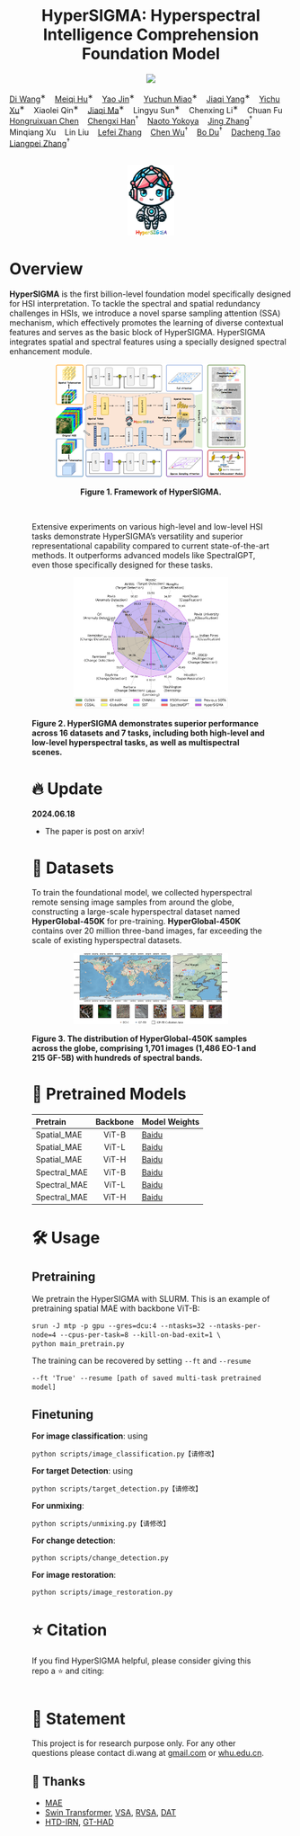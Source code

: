 <h1 align="center"> HyperSIGMA: Hyperspectral Intelligence Comprehension Foundation Model </h1>

<p align="center">
<a href="链接！"><img src="https://img.shields.io/badge/arXiv-Paper-<color>"></a>
</p>


[Di Wang](https://dotwang.github.io/)<sup>∗</sup>&nbsp;&nbsp;&nbsp;
[Meiqi Hu](https://meiqihu.github.io/)<sup>∗</sup>&nbsp;&nbsp;&nbsp;
[Yao Jin](https://scholar.google.com/citations?hl=en&user=PBqyF80AAAAJ)<sup>∗</sup>&nbsp;&nbsp;&nbsp;
[Yuchun Miao](https://scholar.google.com/citations?hl=en&user=-ec3mwUAAAAJ)<sup>∗</sup>&nbsp;&nbsp;&nbsp;
[Jiaqi Yang](https://jqyang22.github.io/)<sup>∗</sup>&nbsp;&nbsp;&nbsp;
[Yichu Xu](https://scholar.google.com/citations?hl=en&user=CxKy4lEAAAAJ)<sup>∗</sup>&nbsp;&nbsp;&nbsp;
Xiaolei Qin<sup>∗</sup>&nbsp;&nbsp;&nbsp;
[Jiaqi Ma](https://leonmakise.github.io/)<sup>∗</sup>&nbsp;&nbsp;&nbsp;
Lingyu Sun<sup>∗</sup>&nbsp;&nbsp;&nbsp;
Chenxing Li<sup>∗</sup>&nbsp;&nbsp;&nbsp;
Chuan Fu<sup></sup>&nbsp;&nbsp;&nbsp;
[Hongruixuan Chen](https://chrx97.com/)<sup></sup>&nbsp;&nbsp;&nbsp;
[Chengxi Han](https://chengxihan.github.io/)<sup>†</sup>&nbsp;&nbsp;&nbsp; 
[Naoto Yokoya](https://naotoyokoya.com/)<sup></sup>&nbsp;&nbsp;&nbsp;
[Jing Zhang](https://scholar.google.com/citations?hl=en&user=9jH5v74AAAAJ&view_op=list_works&sortby=pubdate)<sup>†</sup>&nbsp;&nbsp;&nbsp; 
Minqiang Xu<sup></sup>&nbsp;&nbsp;&nbsp; 
Lin Liu<sup></sup>&nbsp;&nbsp;&nbsp; 
[Lefei Zhang](https://scholar.google.com/citations?user=BLKHwNwAAAAJ&hl=en)<sup></sup>&nbsp;&nbsp;&nbsp;
[Chen Wu](https://scholar.google.com/citations?user=DbTt_CcAAAAJ&hl=en)<sup>†</sup>&nbsp;&nbsp;&nbsp; 
[Bo Du](https://scholar.google.com/citations?user=Shy1gnMAAAAJ&hl=en)<sup>†</sup>&nbsp;&nbsp;&nbsp;
[Dacheng Tao](https://scholar.google.com/citations?user=RwlJNLcAAAAJ&hl=en)<sup></sup>&nbsp;&nbsp;&nbsp; 
[Liangpei Zhang](https://scholar.google.com/citations?user=vzj2hcYAAAAJ&hl=en)<sup>†</sup>&nbsp;&nbsp;&nbsp;
</br></br>


  
<figure>
<div align="center">
<img src=Fig/logo.png width="20%">
</div>
</figure>



# Overview

**HyperSIGMA** is the first billion-level foundation model specifically designed for HSI interpretation. To tackle the
spectral and spatial redundancy challenges in HSIs, we introduce a novel sparse sampling attention (SSA) mechanism, which effectively
promotes the learning of diverse contextual features and serves as the basic block of HyperSIGMA. HyperSIGMA integrates spatial and
spectral features using a specially designed spectral enhancement module.</a>


<figure>
<div align="center">
<img src=Fig/framework.png width="80%">
</div>

<div align='center'>
 
**Figure 1. Framework of HyperSIGMA.**

</div>
<br>


Extensive experiments on various high-level and low-level HSI tasks demonstrate HyperSIGMA’s versatility and superior representational capability compared to current state-of-the-art methods. It outperforms advanced models like SpectralGPT, even those specifically designed for these tasks.

<figure>
<div align="center">
<img src=Fig/radarimg.png width="80%">
</div>
</figure>

**Figure 2. HyperSIGMA demonstrates superior performance across 16 datasets and 7 tasks, including both high-level and low-level hyperspectral tasks, as well as multispectral scenes.** 


# 🔥 Update


**2024.06.18**

- The paper is post on arxiv!

# 📖 Datasets
To train the foundational model, we collected hyperspectral remote sensing image samples from around the globe, constructing a large-scale hyperspectral dataset named **HyperGlobal-450K** for pre-training. **HyperGlobal-450K** contains over 20 million three-band images, far exceeding the scale of existing hyperspectral datasets.

<figure>
<div align="center">
<img src=Fig/dataset.png width="80%">
</div>
</figure>

**Figure 3. The distribution of HyperGlobal-450K samples across the globe, comprising 1,701 images (1,486 EO-1 and 215 GF-5B) with hundreds of spectral bands.**

# 🚀 Pretrained Models

| Pretrain | Backbone | Model Weights |
| :------- | :------: | :------ |
| Spatial_MAE | ViT-B | [Baidu](https://pan.baidu.com/s/1kShixCeWhPGde-vLLxQLJg?pwd=vruc)  | 
| Spatial_MAE | ViT-L |  [Baidu](https://pan.baidu.com/s/11iwHFh8sfg9S-inxOYtJlA?pwd=d2qs)  |
| Spatial_MAE | ViT-H | [Baidu](https://pan.baidu.com/s/1gV9A_XmTCBRw90zjSt90ZQ?pwd=knuu) | 
| Spectral_MAE | ViT-B |  [Baidu](https://pan.baidu.com/s/1VinBf4qnN98aa6z7TZ-ENQ?pwd=mi2y)  |
| Spectral_MAE | ViT-L | [Baidu](https://pan.baidu.com/s/1tF2rG-T_65QA3UaG4K9Lhg?pwd=xvdd) | 
| Spectral_MAE | ViT-H |  [Baidu](https://pan.baidu.com/s/1Di9ffWuzxPZUagBCU4Px2w?pwd=bi9r)|



# 🛠️ Usage

## Pretraining

We pretrain the HyperSIGMA with SLURM. This is an example of pretraining spatial MAE with backbone ViT-B:

```
srun -J mtp -p gpu --gres=dcu:4 --ntasks=32 --ntasks-per-node=4 --cpus-per-task=8 --kill-on-bad-exit=1 \
python main_pretrain.py 
```
The training can be recovered by setting `--ft` and `--resume`
```
--ft 'True' --resume [path of saved multi-task pretrained model]
```

## Finetuning

**For image classification**: using 
```
python scripts/image_classification.py【请修改】
```
**For target Detection**: using 

```
python scripts/target_detection.py【请修改】
```

**For unmixing**: 

```
python scripts/unmixing.py【请修改】
```

**For change detection**: 
```
python scripts/change_detection.py
```

**For image restoration**: 
```
python scripts/image_restoration.py
```



# ⭐ Citation

If you find HyperSIGMA helpful, please consider giving this repo a ⭐ and citing:

```

```

# 🎺 Statement

This project is for research purpose only. For any other questions please contact di.wang at [gmail.com](mailto:wd74108520@gmail.com) or [whu.edu.cn](mailto:d_wang@whu.edu.cn).


## 💖 Thanks

* [MAE](https://github.com/facebookresearch/mae)
* [Swin Transformer](https://github.com/microsoft/Swin-Transformer), [VSA](https://github.com/ViTAE-Transformer/ViTAE-VSA), [RVSA](https://github.com/ViTAE-Transformer/Remote-Sensing-RVSA), [DAT](https://github.com/LeapLabTHU/DAT)
* [HTD-IRN](https://github.com/shendb2022/HTD-IRN), [GT-HAD](https://github.com/jeline0110/GT-HAD)

